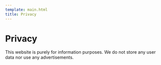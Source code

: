 ```yaml
---
template: main.html
title: Privacy
---
```


# Privacy

This website is purely for information purposes. We do not store any user data nor use any advertisements.